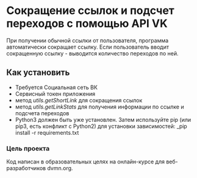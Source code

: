 # Сокращение ссылок и подсчет переходов с помощью API VK
При получении обычной ссылки от пользователя, программа автоматически сокращает ссылку. 
Если пользователь вводит сокращенную ссылку - выводится количество переходов по ней.
## Как установить
+ Требуется Социальная сеть ВК
+ Сервисный токен приложения
+ метод *utils.getShortLink* для сокращения ссылок
+ метод *utils.getLinkStats* для получения информации по ссылке и подсчета переходов
+ Python3 должен быть уже установлен. Затем используйте pip (или pip3, есть конфликт с Python2) для установки зависимостей:
  _pip install -r requirements.txt
### Цель проекта
Код написан в образовательных целях на онлайн-курсе для веб-разработчиков dvmn.org.
